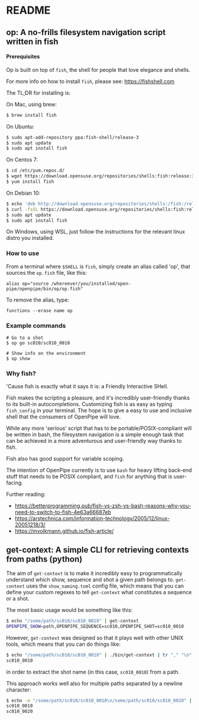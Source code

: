 # README

## op: A no-frills filesystem navigation script written in fish

#### Prerequisites

Op is built on top of `fish`, the shell for people that love elegance and shells.

For more info on how to install `fish`, please see: https://fishshell.com

The TL;DR for installing is:

On Mac, using brew:
```bash
$ brew install fish
```

On Ubuntu:
```bash
$ sudo apt-add-repository ppa:fish-shell/release-3
$ sudo apt update
$ sudo apt install fish
```

On Centos 7:
```bash
$ cd /etc/yum.repos.d/
$ wget https://download.opensuse.org/repositories/shells:fish:release:3/CentOS_7/shells:fish:release:3.repo
$ yum install fish
```

On Debian 10:
```bash
$ echo 'deb http://download.opensuse.org/repositories/shells:/fish:/release:/3/Debian_10/ /' | sudo tee /etc/apt/sources.list.d/shells:fish:release:3.list
$ curl -fsSL https://download.opensuse.org/repositories/shells:fish:release:3/Debian_10/Release.key | gpg --dearmor | sudo tee /etc/apt/trusted.gpg.d/shells_fish_release_3.gpg > /dev/null
$ sudo apt update
$ sudo apt install fish
```

On Windows, using WSL, just follow the instructions for the relevant linux distro you installed.

### How to use

From a terminal where `$SHELL` is `fish`, simply create an alias called 'op', that sources the `op.fish` file, like this:
```
alias op="source /whereever/you/installed/open-pipe/openpipe/bin/op/op.fish"
```

To remove the alias, type:
```
functions --erase name op
```

### Example commands

```fish
# Go to a shot
$ op go sc010/sc010_0010

# Show info on the environment
$ op show
```

### Why fish?

'Cause fish is exactly what it says it is: a Friendly Interactive SHell.

Fish makes the scripting a pleasure, and it's incredibly user-friendly thanks to its built-in autocompletions.
Customizing fish is as easy as typing `fish_config` in your terminal.
The hope is to give a easy to use and inclusive shell that the consumers of OpenPipe will love.

While any more 'serious' script that has to be portable/POSIX-compliant will be written in bash, the filesystem navigation is a simple enough task that can be achieved in a more adventurous and user-friendly way thanks to fish.

Fish also has good support for variable scoping.

The intention of OpenPipe currently is to use `bash` for heavy lifting back-end stuff that needs to be POSIX compliant, and `fish` for anything that is user-facing.

Further reading:
- https://betterprogramming.pub/fish-vs-zsh-vs-bash-reasons-why-you-need-to-switch-to-fish-4e63a66687eb
- https://arstechnica.com/information-technology/2005/12/linux-20051218/3/
- https://mvolkmann.github.io/fish-article/


## get-context: A simple CLI for retrieving contexts from paths (python)

The aim of `get-context` is to make it incredibly easy to programmatically understand which show, sequence and shot a given path belongs to.
`get-context` uses the `show_naming.toml` config file, which means that you can define your custom regexes to tell `get-context` what constitutes a sequence or a shot.

The most basic usage would be something like this:
```bash
$ echo "/some/path/sc010/sc010_0010" | get-context
OPENPIPE_SHOW=path,OPENPIPE_SEQUENCE=sc010,OPENPIPE_SHOT=sc010_0010
```

However, `get-context` was designed so that it plays well with other UNIX tools, which means that you can do things like:

```bash
$ echo "/some/path/sc010/sc010_0010" | ./bin/get-context | tr "," "\n" | grep OPENPIPE_SHOT | sed 's/OPENPIPE_SHOT=//g'
sc010_0010
```

in order to extract the shot name (in this case, `sc010_0010`) from a path.

This approach works well also for multiple paths separated by a newline character:

```bash
$ echo -e "/some/path/sc010/sc010_0010\n/some/path/sc010/sc010_0020" | get-context | tr "," "\n" | grep OPENPIPE_SHOT | sed 's/OPENPIPE_SHOT=//g'
sc010_0010
sc010_0020
```
